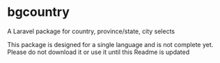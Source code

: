 # bgcountry
A Laravel package for country, province/state, city selects

This package is designed for a single language and is not complete yet. Please do not download it or use it until this Readme is updated
